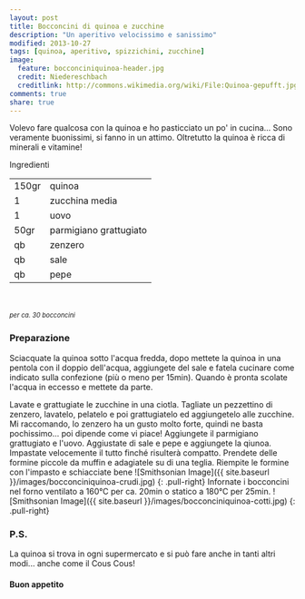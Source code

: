 ```yaml
---
layout: post
title: Bocconcini di quinoa e zucchine
description: "Un aperitivo velocissimo e sanissimo"
modified: 2013-10-27
tags: [quinoa, aperitivo, spizzichini, zucchine]
image:
  feature: bocconciniquinoa-header.jpg
  credit: Niedereschbach
  creditlink: http://commons.wikimedia.org/wiki/File:Quinoa-gepufft.jpg
comments: true
share: true
---
```


Volevo fare qualcosa con la quinoa e ho pasticciato un po' in cucina... Sono veramente buonissimi, si fanno in un attimo. Oltretutto la quinoa è ricca di minerali e vitamine!


<div class="ingredients">
	<div class="ingredients-title">Ingredienti</div>
	<table>
		<tbody>
			<tr>
				<td>150gr</td>
				<td>quinoa</td>
			</tr>
			<tr>
				<td>1</td>
				<td>zucchina media</td>
			</tr>
			<tr>
				<td>1</td>
				<td>uovo</td>
			</tr>
			<tr>
				<td>50gr</td>
				<td>parmigiano grattugiato</td>
			</tr>
			<tr>
				<td>qb</td>
				<td>zenzero</td>
			</tr>
			<tr>
				<td>qb</td>
				<td>sale</td>
			</tr>
			<tr>
				<td>qb</td>
				<td>pepe</td>
			</tr>
		</tbody>
	</table>
	<br></br>
	<i class="pull-right" style="font-size: 80%;">per ca. 30 bocconcini</i>
</div>


<h3>
	<font color="grey">
		<i class="icon-cogs"></i>
	</font> Preparazione
</h3>

Sciacquate la quinoa sotto l'acqua fredda, dopo mettete la quinoa in una pentola con il doppio dell'acqua, aggiungete del sale e fatela cucinare come indicato sulla confezione (più o meno per 15min). Quando è pronta scolate l'acqua in eccesso e mettete da parte.

Lavate e grattugiate le zucchine in una ciotla. Tagliate un pezzettino di zenzero, lavatelo, pelatelo e poi grattugiatelo ed aggiungetelo alle zucchine. Mi raccomando, lo zenzero ha un gusto molto forte, quindi ne basta pochissimo... poi dipende come vi piace! Aggiungete il parmigiano grattugiato e l'uovo. Aggiustate di sale e pepe e aggiungete la qiunoa. Impastate velocemente il tutto finché risulterà compatto. Prendete delle formine piccole da muffin e adagiatele su di una teglia. Riempite le formine con l'impasto e schiacciate bene
![Smithsonian Image]({{ site.baseurl }}/images/bocconciniquinoa-crudi.jpg)
{: .pull-right}
Infornate i bocconcini nel forno ventilato a 160°C per ca. 20min o statico a 180°C per 25min.
![Smithsonian Image]({{ site.baseurl }}/images/bocconciniquinoa-cotti.jpg)
{: .pull-right}


<h3>
	<font color="#FFCC00">
		<i class="icon-lightbulb"></i>
	</font> P.S.
</h3>


La quinoa si trova in ogni supermercato e si può fare anche in tanti altri modi... anche come il Cous Cous!

<h4>Buon appetito
	<font color="red">
		<i class="icon-smile"></i>
	</font>
</h4>
